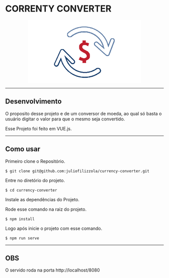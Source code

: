 # CORRENTY CONVERTER

<p align="center">
  <img height="200" src="./src/assets/conversor.png" alt="logo de conversor de moeda" />
</p>


----

## Desenvolvimento

O proposito desse projeto e de um conversor de moeda, ao qual só basta o usuário digitar o valor para que o mesmo seja convertido.

Esse Projeto foi feito em VUE.js.


---

## Como usar


Primeiro clone o Repositório.

```
$ git clone git@github.com:juliofilizzola/currency-converter.git

```

Entre no diretório do projeto.

```
$ cd currency-converter

```

Instale as dependências do Projeto.


Rode esse comando na raiz do projeto.

```
$ npm install

```

Logo após inicie o projeto com esse comando.

```
$ npm run serve
```

---

## **OBS**

O servido roda na porta http://localhost/8080
